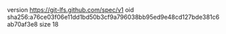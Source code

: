 version https://git-lfs.github.com/spec/v1
oid sha256:a76ce03f06e11dd1bd50b3cf9a796038bb95ed9e48cd127bde381c6ab70af3e8
size 18

